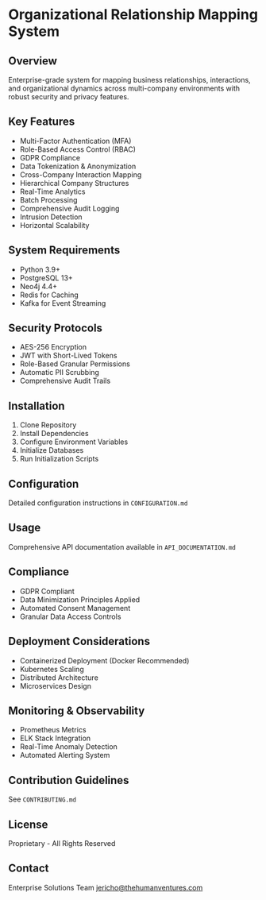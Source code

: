 # Organizational Relationship Mapping System

## Overview
Enterprise-grade system for mapping business relationships, interactions, and organizational dynamics across multi-company environments with robust security and privacy features.

## Key Features
- Multi-Factor Authentication (MFA)
- Role-Based Access Control (RBAC)
- GDPR Compliance
- Data Tokenization & Anonymization
- Cross-Company Interaction Mapping
- Hierarchical Company Structures
- Real-Time Analytics
- Batch Processing
- Comprehensive Audit Logging
- Intrusion Detection
- Horizontal Scalability

## System Requirements
- Python 3.9+
- PostgreSQL 13+
- Neo4j 4.4+
- Redis for Caching
- Kafka for Event Streaming

## Security Protocols
- AES-256 Encryption
- JWT with Short-Lived Tokens
- Role-Based Granular Permissions
- Automatic PII Scrubbing
- Comprehensive Audit Trails

## Installation
1. Clone Repository
2. Install Dependencies
3. Configure Environment Variables
4. Initialize Databases
5. Run Initialization Scripts

## Configuration
Detailed configuration instructions in `CONFIGURATION.md`

## Usage
Comprehensive API documentation available in `API_DOCUMENTATION.md`

## Compliance
- GDPR Compliant
- Data Minimization Principles Applied
- Automated Consent Management
- Granular Data Access Controls

## Deployment Considerations
- Containerized Deployment (Docker Recommended)
- Kubernetes Scaling
- Distributed Architecture
- Microservices Design

## Monitoring & Observability
- Prometheus Metrics
- ELK Stack Integration
- Real-Time Anomaly Detection
- Automated Alerting System

## Contribution Guidelines
See `CONTRIBUTING.md`

## License
Proprietary - All Rights Reserved

## Contact
Enterprise Solutions Team
jericho@thehumanventures.com
